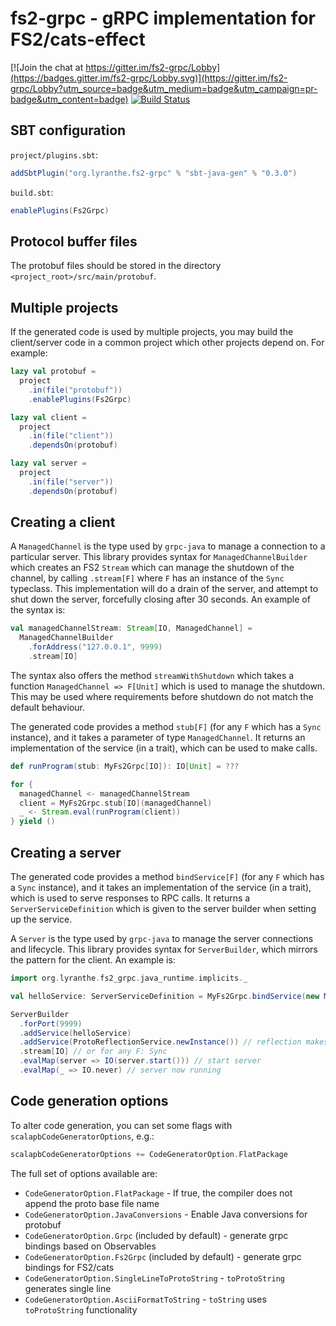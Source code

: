 # fs2-grpc - gRPC implementation for FS2/cats-effect

[![Join the chat at https://gitter.im/fs2-grpc/Lobby](https://badges.gitter.im/fs2-grpc/Lobby.svg)](https://gitter.im/fs2-grpc/Lobby?utm_source=badge&utm_medium=badge&utm_campaign=pr-badge&utm_content=badge)
[![Build Status](https://travis-ci.org/fiadliel/fs2-grpc.svg?branch=master)](https://travis-ci.org/fiadliel/fs2-grpc)

## SBT configuration

`project/plugins.sbt`:
```scala
addSbtPlugin("org.lyranthe.fs2-grpc" % "sbt-java-gen" % "0.3.0")
```

`build.sbt`:
```scala
enablePlugins(Fs2Grpc)
```

## Protocol buffer files

The protobuf files should be stored in the directory `<project_root>/src/main/protobuf`.

## Multiple projects

If the generated code is used by multiple projects, you may build the client/server code in a common project which other projects depend on. For example:

```scala
lazy val protobuf =
  project
    .in(file("protobuf"))
    .enablePlugins(Fs2Grpc)

lazy val client =
  project
    .in(file("client"))
    .dependsOn(protobuf)

lazy val server =
  project
    .in(file("server"))
    .dependsOn(protobuf)
```

## Creating a client

A `ManagedChannel` is the type used by `grpc-java` to manage a connection to a particular server. This library provides syntax for `ManagedChannelBuilder` which creates an FS2 `Stream` which can manage the shutdown of the channel, by calling `.stream[F]` where `F` has an instance of the `Sync` typeclass. This implementation will do a drain of the server, and attempt to shut down the server, forcefully closing after 30 seconds. An example of the syntax is:

```scala
val managedChannelStream: Stream[IO, ManagedChannel] =
  ManagedChannelBuilder
    .forAddress("127.0.0.1", 9999)
    .stream[IO]
```

The syntax also offers the method `streamWithShutdown` which takes a function `ManagedChannel => F[Unit]` which is used to manage the shutdown. This may be used where requirements before shutdown do not match the default behaviour.

The generated code provides a method `stub[F]` (for any `F` which has a `Sync` instance), and it takes a parameter of type `ManagedChannel`. It returns an implementation of the service (in a trait), which can be used to make calls.

```scala
def runProgram(stub: MyFs2Grpc[IO]): IO[Unit] = ???

for {
  managedChannel <- managedChannelStream
  client = MyFs2Grpc.stub[IO](managedChannel)
  _ <- Stream.eval(runProgram(client))
} yield ()
```

## Creating a server

The generated code provides a method `bindService[F]` (for any `F` which has a `Sync` instance), and it takes an implementation of the service (in a trait), which is used to serve responses to RPC calls. It returns a `ServerServiceDefinition` which is given to the server builder when setting up the service.

A `Server` is the type used by `grpc-java` to manage the server connections and lifecycle. This library provides syntax for `ServerBuilder`, which mirrors the pattern for the client. An example is:

```scala
import org.lyranthe.fs2_grpc.java_runtime.implicits._

val helloService: ServerServiceDefinition = MyFs2Grpc.bindService(new MyImpl())

ServerBuilder
  .forPort(9999)
  .addService(helloService)
  .addService(ProtoReflectionService.newInstance()) // reflection makes lots of tooling happy
  .stream[IO] // or for any F: Sync
  .evalMap(server => IO(server.start())) // start server
  .evalMap(_ => IO.never) // server now running
```

## Code generation options

To alter code generation, you can set some flags with `scalapbCodeGeneratorOptions`, e.g.:

```scala
scalapbCodeGeneratorOptions += CodeGeneratorOption.FlatPackage
```

The full set of options available are:

 - `CodeGeneratorOption.FlatPackage` - If true, the compiler does not append the proto base file name
 - `CodeGeneratorOption.JavaConversions` - Enable Java conversions for protobuf
 - `CodeGeneratorOption.Grpc` (included by default) - generate grpc bindings based on Observables
 - `CodeGeneratorOption.Fs2Grpc` (included by default) - generate grpc bindings for FS2/cats
 - `CodeGeneratorOption.SingleLineToProtoString` - `toProtoString` generates single line
 - `CodeGeneratorOption.AsciiFormatToString` - `toString` uses `toProtoString` functionality
